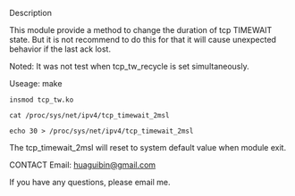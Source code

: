 Description

This module provide a method to change the duration of tcp TIMEWAIT state. But it is not recommend to do this for that it will cause unexpected behavior if the last ack lost.

Noted: It was not test when tcp_tw_recycle is set simultaneously.

Useage:
	make

	insmod tcp_tw.ko

	cat /proc/sys/net/ipv4/tcp_timewait_2msl

	echo 30 > /proc/sys/net/ipv4/tcp_timewait_2msl 

The tcp_timewait_2msl will reset to system default value when module exit.


CONTACT
 Email: huaguibin@gmail.com

If you have any questions, please email me. 

